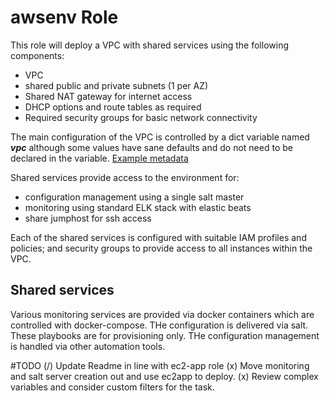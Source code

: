 awsenv Role
===========

This role will deploy a VPC with shared services using the following components:
- VPC
- shared public and private subnets (1 per AZ)
- Shared NAT gateway for internet access
- DHCP options and route tables as required
- Required security groups for basic network connectivity

The main configuration of the VPC is controlled by a dict variable named ___vpc___ although some values have sane defaults and do not need to be declared in the variable.
[Example metadata](vpc-metadata.md)

Shared services provide access to the environment for:
- configuration management using a single salt master
- monitoring using standard ELK stack with elastic beats
- share jumphost for ssh access

Each of the shared services is configured with suitable IAM profiles and policies; and security groups to provide access to all instances within the VPC.

Shared services
---------------
Various monitoring services are provided via docker containers which are controlled with docker-compose.  THe configuration is delivered via salt.  These playbooks are for provisioning only. THe configuration management is handled via other automation tools.
  

#TODO
(/) Update Readme in line with ec2-app role
(x) Move monitoring and salt server creation out and use ec2app to deploy.
(x) Review complex variables and consider custom filters for the task.
